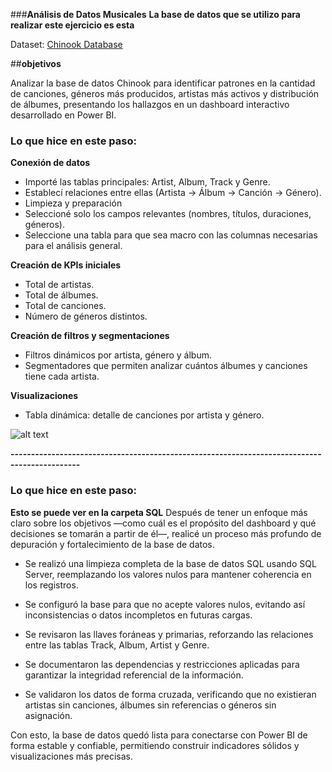 ###**Análisis de Datos Musicales**
    **La base de datos que se utilizo para realizar este ejercicio es esta**

  Dataset: [Chinook Database](https://github.com/lerocha/chinook-database)

##**objetivos**

Analizar la base de datos Chinook para identificar patrones en la cantidad de canciones, géneros más producidos, artistas más activos y distribución de álbumes, presentando los hallazgos en un dashboard interactivo desarrollado en Power BI.

### Lo que hice en este paso:

**Conexión de datos**

- Importé las tablas principales: Artist, Album, Track y Genre.
- Establecí relaciones entre ellas (Artista → Álbum → Canción → Género).
- Limpieza y preparación
- Seleccioné solo los campos relevantes (nombres, títulos, duraciones, géneros).
- Seleccione una tabla para que sea macro con las columnas necesarias para el análisis general.

**Creación de KPIs iniciales**
- Total de artistas.
- Total de álbumes.
- Total de canciones.
- Número de géneros distintos.

**Creación de filtros y segmentaciones**

- Filtros dinámicos por artista, género y álbum.
- Segmentadores que permiten analizar cuántos álbumes y canciones tiene cada artista.

**Visualizaciones**

- Tabla dinámica: detalle de canciones por artista y género.

![alt text](image.png)

**---------------------------------------------------------------------------------------------**
### Lo que hice en este paso: 

  **Esto se puede ver en la carpeta SQL**
Después de tener un enfoque más claro sobre los objetivos —como cuál es el propósito del dashboard y qué decisiones se tomarán a partir de él—, realicé un proceso más profundo de depuración y fortalecimiento de la base de datos.

- Se realizó una limpieza completa de la base de datos SQL usando SQL Server, reemplazando los valores nulos para mantener coherencia en los registros.

- Se configuró la base para que no acepte valores nulos, evitando así inconsistencias o datos incompletos en futuras cargas.

- Se revisaron las llaves foráneas y primarias, reforzando las relaciones entre las tablas Track, Album, Artist y Genre.

- Se documentaron las dependencias y restricciones aplicadas para garantizar la integridad referencial de la información.

- Se validaron los datos de forma cruzada, verificando que no existieran artistas sin canciones, álbumes sin referencias o géneros sin asignación.

Con esto, la base de datos quedó lista para conectarse con Power BI de forma estable y confiable, permitiendo construir indicadores sólidos y visualizaciones más precisas.